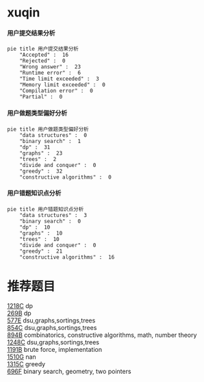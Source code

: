 # xuqin

<!-- tabs:start -->



#### **用户提交结果分析**

```mermaid
pie title 用户提交结果分析
    "Accepted" :  16
    "Rejected" :  0
    "Wrong answer" :  23
    "Runtime error" :  6
    "Time limit exceeded" :  3
    "Memory limit exceeded" :  0
    "Compilation error" :  0
    "Partial" :  0
```

#### **用户做题类型偏好分析**

```mermaid
pie title 用户做题类型偏好分析
    "data structures" :  0
    "binary search" :  1
    "dp" :  31
    "graphs" :  23
    "trees" :  2
    "divide and conquer" :  0
    "greedy" :  32
    "constructive algorithms" :  0
```
#### **用户错题知识点分析**

```mermaid
pie title 用户错题知识点分析
    "data structures" :  3
    "binary search" :  0
    "dp" :  10
    "graphs" :  10
    "trees" :  10
    "divide and conquer" :  0
    "greedy" :  21
    "constructive algorithms" :  16
```



<!-- tabs:end -->
# 推荐题目
[1218C](https://codeforces.com/contest/1218/problem/C)		dp		  
[269B](https://codeforces.com/contest/269/problem/B)		dp		  
[577E](https://codeforces.com/contest/577/problem/E)		dsu,graphs,sortings,trees		  
[854C](https://codeforces.com/contest/854/problem/C)		dsu,graphs,sortings,trees		  
[894B](https://codeforces.com/contest/894/problem/B)		combinatorics,
                        constructive algorithms,
                        math,
                        number theory		  
[1248C](https://codeforces.com/contest/1248/problem/C)		dsu,graphs,sortings,trees		  
[1191B](https://codeforces.com/contest/1191/problem/B)		brute force,
                        implementation		  
[1510G](https://codeforces.com/contest/1510/problem/G)		nan		  
[1315C](https://codeforces.com/contest/1315/problem/C)		greedy		  
[696F](https://codeforces.com/contest/696/problem/F)		binary search,
                        geometry,
                        two pointers		  
